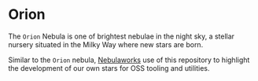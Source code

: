 # Orion

The `Orion` Nebula is one of brightest nebulae in the night sky, a stellar nursery situated in the Milky Way where new
stars are born.


Similar to the `Orion` nebula, [Nebulaworks](https://www.nebulaworks.com/) use of this repository to highlight the
development of our own stars for OSS tooling and utilities.
